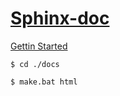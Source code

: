 # [Sphinx-doc](https://www.sphinx-doc.org/en/master/index.html)

[Gettin Started](https://www.sphinx-doc.org/en/master/usage/quickstart.html#setting-up-the-documentation-sources)

```
$ cd ./docs

$ make.bat html
```